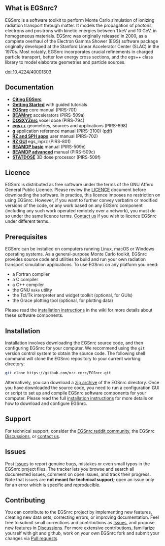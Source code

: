 ## What is EGSnrc?

EGSnrc is a software toolkit to perform Monte Carlo simulation of ionizing
radiation transport through matter. It models the propagation of photons,
electrons and positrons with kinetic energies between 1&nbsp;keV and
10&nbsp;GeV, in homogeneous materials. EGSnrc was originally released in 2000,
as a complete overhaul of the Electron Gamma Shower (EGS) software package
originally developed at the Stanford Linear Accelerator Center (SLAC) in the
1970s. Most notably, EGSnrc incorporates crucial refinements in charged
particle transport, better low energy cross sections, and the egs++ class
library to model elaborate geometries and particle sources.

[doi:10.4224/40001303](https://doi.org/10.4224/40001303)

## Documentation

- [**Citing EGSnrc**](https://github.com/nrc-cnrc/EGSnrc/wiki/Citing-EGSnrc)
- [**Getting Started**](https://nrc-cnrc.github.io/EGSnrc/doc/getting-started.pdf) with guided tutorials
- [**EGSnrc**](https://nrc-cnrc.github.io/EGSnrc/doc/pirs701-egsnrc.pdf) core manual (PIRS-701)
- [**BEAMnrc**](https://nrc-cnrc.github.io/EGSnrc/doc/pirs509a-beamnrc.pdf) accelerators (PIRS-509a)
- [**DOSXYZnrc**](https://nrc-cnrc.github.io/EGSnrc/doc/pirs794-dosxyznrc.pdf) voxel dose (PIRS-794)
- [**egs++**](https://nrc-cnrc.github.io/EGSnrc/doc/pirs898/) geometries, sources and applications (PIRS-898)
- [**g**](https://nrc-cnrc.github.io/EGSnrc/doc/pirs3100/) application reference manual (PIRS-3100) ([pdf](https://nrc-cnrc.github.io/EGSnrc/doc/pirs3100-g-refman.pdf))
- [**RZ and SPH apps**](https://nrc-cnrc.github.io/EGSnrc/doc/pirs702-egsnrc-codes.pdf) user manual (PIRS-702)
- [**RZ GUI**](https://nrc-cnrc.github.io/EGSnrc/doc/pirs801-egsinprz.pdf) egs_inprz (PIRS-801)
- [**BEAMDP basic**](https://nrc-cnrc.github.io/EGSnrc/doc/pirs509e-beamdp-utility.pdf) manual (PIRS-509e)
- [**BEAMDP advanced**](https://nrc-cnrc.github.io/EGSnrc/doc/pirs509c-beamdp.pdf) manual (PIRS-509c)
- [**STATDOSE**](https://nrc-cnrc.github.io/EGSnrc/doc/pirs509f-statdose.pdf) 3D dose processor (PIRS-509f)

## Licence

EGSnrc is distributed as free software under the terms of the GNU Affero
General Public Licence. Please review the
[LICENCE](https://github.com/nrc-cnrc/EGSnrc/blob/master/LICENCE.md) document
before downloading the software. In practice, this licence imposes no
restriction on using EGSnrc. However, if you want to further convey
verbatim or modified versions of the code, or any work based on any
EGSnrc component (including any such work operated remotely over a
network), you must do so under the same licence terms.
[Contact us](https://nrc.canada.ca/en/research-development/products-services/software-applications/egsnrc-software-tool-model-radiation-transport)
if you wish to licence EGSnrc under different terms.

## Prerequisites

EGSnrc can be installed on computers running Linux, macOS or Windows
operating systems. As a general-purpose Monte Carlo toolkit, EGSnrc
provides source code and utilities to build and run your own
radiation transport simulation applications. To use EGSnrc
on any platform you need:

- a Fortran compiler
- a C compiler
- a C++ compiler
- the GNU `make` utility
- the Tcl/Tk interpreter and widget toolkit (optional, for GUIs)
- the Grace plotting tool (optional, for plotting data)

Please read the
[installation instructions](https://github.com/nrc-cnrc/EGSnrc/wiki/Installation-overview)
in the wiki for more details about these software components.

## Installation

Installation involves downloading the EGSnrc source code, and then configuring
EGSnrc for your computer. We recommend using the `git` version control
system to obtain the source code. The following shell command will clone the
EGSnrc repository to your current working directory:

```bash
git clone https://github.com/nrc-cnrc/EGSnrc.git
```

Alternatively, you can download a
[zip archive](https://github.com/nrc-cnrc/EGSnrc/archive/master.zip) of the EGSnrc
directory. Once you have downloaded the source code, you need to run a
configuration GUI or script to set up and compile EGSnrc software components
for your computer. Please read the full
[installation instructions](https://github.com/nrc-cnrc/EGSnrc/wiki/Installation-overview)
for more details on how to download and configure EGSnrc.

## Support

For technical support, consider the
[EGSnrc reddit community](https://www.reddit.com/r/EGSnrc), the EGSnrc
[Discussions](https://github.com/nrc-cnrc/EGSnrc/discussions), or
[contact us](https://nrc.canada.ca/en/research-development/products-services/software-applications/egsnrc-software-tool-model-radiation-transport).

## Issues

Post [Issues](https://github.com/nrc-cnrc/EGSnrc/issues) to report
genuine bugs, mistakes or even small typos in the EGSnrc project files. The
tracker lets you browse and search all documented issues, comment on open
issues, and track their progress. Note that issues are **not meant for
technical support;** open an issue only for an error which is specific and
reproducible.

## Contributing

You can contribute to the EGSnrc project by implementing new features,
creating new data sets, correcting errors, or improving documentation.
Feel free to submit small corrections and contributions as
[Issues](https://github.com/nrc-cnrc/EGSnrc/issues), and propose new features in
[Discussions](https://github.com/nrc-cnrc/EGSnrc/discussions). For more
extensive contributions, familiarize yourself with git and github,
work on your own EGSnrc fork and submit your changes via
[Pull requests](https://github.com/nrc-cnrc/EGSnrc/pulls).
